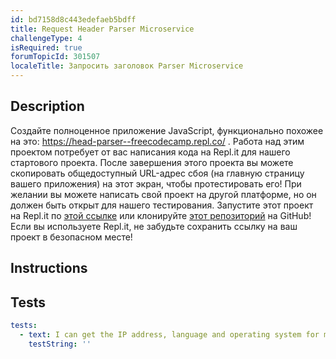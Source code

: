 ```yaml
---
id: bd7158d8c443edefaeb5bdff
title: Request Header Parser Microservice
challengeType: 4
isRequired: true
forumTopicId: 301507
localeTitle: Запросить заголовок Parser Microservice
---
```


## Description
<section id='description'>
Создайте полноценное приложение JavaScript, функционально похожее на это: <a href='https://head-parser--freecodecamp.repl.co/' target='_blank'>https://head-parser--freecodecamp.repl.co/</a> . 
Работа над этим проектом потребует от вас написания кода на Repl.it для нашего стартового проекта. После завершения этого проекта вы можете скопировать общедоступный URL-адрес сбоя (на главную страницу вашего приложения) на этот экран, чтобы протестировать его! При желании вы можете написать свой проект на другой платформе, но он должен быть открыт для нашего тестирования. 
Запустите этот проект на Repl.it по <a href='https://repl.it/github/freeCodeCamp/boilerplate-project-headerparser' target='_blank'>этой ссылке</a> или клонируйте <a href='https://github.com/freeCodeCamp/boilerplate-project-headerparser/'>этот репозиторий</a> на GitHub! Если вы используете Repl.it, не забудьте сохранить ссылку на ваш проект в безопасном месте!
</section>

## Instructions
<section id='instructions'>

</section>

## Tests
<section id='tests'>

```yml
tests:
  - text: I can get the IP address, language and operating system for my browser.
    testString: ''

```

</section>

